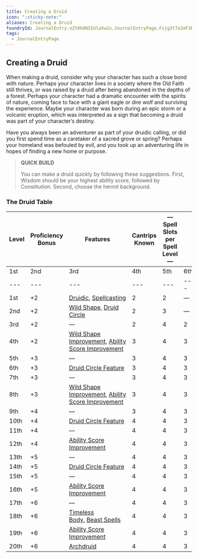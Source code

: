 ```yaml
---
title: Creating a Druid
icon: ":sticky-note:"
aliases: Creating a Druid
foundryId: JournalEntry.oZt0bON5IUlaXw2u.JournalEntryPage.Fxjg3t7a2mF3DyQ9
tags:
  - JournalEntryPage
---
```

## Creating a Druid

When making a druid, consider why your character has such a close bond with nature. Perhaps your character lives in a society where the Old Faith still thrives, or was raised by a druid after being abandoned in the depths of a forest. Perhaps your character had a dramatic encounter with the spirits of nature, coming face to face with a giant eagle or dire wolf and surviving the experience. Maybe your character was born during an epic storm or a volcanic eruption, which was interpreted as a sign that becoming a druid was part of your character’s destiny.

Have you always been an adventurer as part of your druidic calling, or did you first spend time as a caretaker of a sacred grove or spring? Perhaps your homeland was befouled by evil, and you took up an adventuring life in hopes of finding a new home or purpose.

> **QUICK BUILD**
> 
> You can make a druid quickly by following these suggestions. First, Wisdom should be your highest ability score, followed by Constitution. Second, choose the hermit background.

### The Druid Table

|Level|Proficiency  <br>Bonus|Features|Cantrips  <br>Known|—Spell Slots per Spell Level—|   |   |   |   |   |   |   |   |
|---|---|---|---|---|---|---|---|---|---|---|---|---|
|1st|2nd|3rd|4th|5th|6th|7th|8th|9th|
|---|---|---|---|---|---|---|---|---|
|1st|+2|[Druidic](https://www.dndbeyond.com/classes/3-druid#Druidic-165), [Spellcasting](https://www.dndbeyond.com/classes/3-druid#Spellcasting-166)|2|2|—|—|—|—|—|—|—|—|
|2nd|+2|[Wild Shape](https://www.dndbeyond.com/classes/3-druid#WildShape-167), [Druid Circle](https://www.dndbeyond.com/classes/3-druid#DruidCircle-170)|2|3|—|—|—|—|—|—|—|—|
|3rd|+2|—|2|4|2|—|—|—|—|—|—|—|
|4th|+2|[Wild Shape Improvement](https://www.dndbeyond.com/classes/3-druid#WildShapeImprovement-168), [Ability Score Improvement](https://www.dndbeyond.com/classes/3-druid#AbilityScoreImprovement-171)|3|4|3|—|—|—|—|—|—|—|
|5th|+3|—|3|4|3|2|—|—|—|—|—|—|
|6th|+3|[Druid Circle Feature](https://www.dndbeyond.com/classes/3-druid#DruidCircles)|3|4|3|3|—|—|—|—|—|—|
|7th|+3|—|3|4|3|3|1|—|—|—|—|—|
|8th|+3|[Wild Shape Improvement](https://www.dndbeyond.com/classes/3-druid#WildShapeImprovement-169), [Ability Score Improvement](https://www.dndbeyond.com/classes/3-druid#AbilityScoreImprovement-171)|3|4|3|3|2|—|—|—|—|—|
|9th|+4|—|3|4|3|3|3|1|—|—|—|—|
|10th|+4|[Druid Circle Feature](https://www.dndbeyond.com/classes/3-druid#DruidCircles)|4|4|3|3|3|2|—|—|—|—|
|11th|+4|—|4|4|3|3|3|2|1|—|—|—|
|12th|+4|[Ability Score Improvement](https://www.dndbeyond.com/classes/3-druid#AbilityScoreImprovement-171)|4|4|3|3|3|2|1|—|—|—|
|13th|+5|—|4|4|3|3|3|2|1|1|—|—|
|14th|+5|[Druid Circle Feature](https://www.dndbeyond.com/classes/3-druid#DruidCircles)|4|4|3|3|3|2|1|1|—|—|
|15th|+5|—|4|4|3|3|3|2|1|1|1|—|
|16th|+5|[Ability Score Improvement](https://www.dndbeyond.com/classes/3-druid#AbilityScoreImprovement-171)|4|4|3|3|3|2|1|1|1|—|
|17th|+6|—|4|4|3|3|3|2|1|1|1|1|
|18th|+6|[Timeless Body](https://www.dndbeyond.com/classes/3-druid#TimelessBody-172), [Beast Spells](https://www.dndbeyond.com/classes/3-druid#BeastSpells-173)|4|4|3|3|3|3|1|1|1|1|
|19th|+6|[Ability Score Improvement](https://www.dndbeyond.com/classes/3-druid#AbilityScoreImprovement-171)|4|4|3|3|3|3|2|1|1|1|
|20th|+6|[Archdruid](https://www.dndbeyond.com/classes/3-druid#Archdruid-174)|4|4|3|3|3|3|2|2|1|1|
